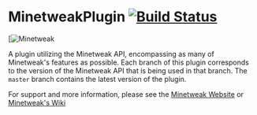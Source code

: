 MinetweakPlugin [![Build Status](https://travis-ci.org/psgs/MinetweakPlugin.png?branch=master)](https://travis-ci.org/psgs/MinetweakPlugin)
===============

[![Minetweak](https://minetweak.atlassian.net/s/en_USk5r23l-1988229788/6144/51/_/jira-logo-scaled.png)

A plugin utilizing the Minetweak API, encompassing as many of Minetweak's features as possible.
Each branch of this plugin corresponds to the version of the Minetweak API that is being used in that branch.
The ```master``` branch contains the latest version of the plugin.

For support and more information, please see the [Minetweak Website](http://www.minetweak.org) or [Minetweak's Wiki](http://wiki.minetweak.org)
